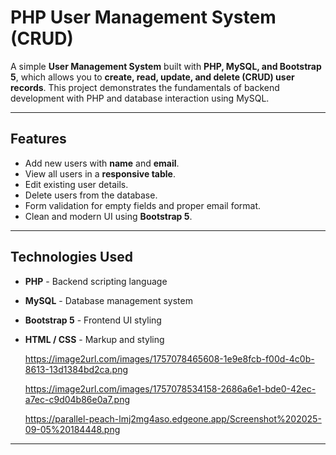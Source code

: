 # PHP User Management System (CRUD)

A simple **User Management System** built with **PHP, MySQL, and Bootstrap 5**, which allows you to **create, read, update, and delete (CRUD) user records**. This project demonstrates the fundamentals of backend development with PHP and database interaction using MySQL.

---

## Features

- Add new users with **name** and **email**.
- View all users in a **responsive table**.
- Edit existing user details.
- Delete users from the database.
- Form validation for empty fields and proper email format.
- Clean and modern UI using **Bootstrap 5**.

---

## Technologies Used

- **PHP** - Backend scripting language  
- **MySQL** - Database management system  
- **Bootstrap 5** - Frontend UI styling  
- **HTML / CSS** - Markup and styling


  https://image2url.com/images/1757078465608-1e9e8fcb-f00d-4c0b-8613-13d1384bd2ca.png

  https://image2url.com/images/1757078534158-2686a6e1-bde0-42ec-a7ec-c9d04b86e0a7.png

  https://parallel-peach-lmj2mg4aso.edgeone.app/Screenshot%202025-09-05%20184448.png

---
